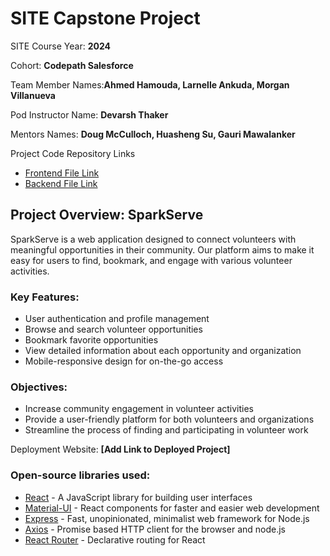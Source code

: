 
# SITE Capstone Project

SITE Course Year: **2024**

Cohort: **Codepath Salesforce**

Team Member Names:**Ahmed Hamouda, Larnelle Ankuda, Morgan Villanueva**

Pod Instructor Name: **Devarsh Thaker** 

Mentors Names: **Doug McCulloch, Huasheng Su, Gauri Mawalanker**

Project Code Repository Links

* [Frontend File Link](https://github.com/FTL-Pod-D-Capstone/Project/tree/main/SparkServe/sparkServe-ui)
* [Backend File Link](https://github.com/FTL-Pod-D-Capstone/Project/tree/main/SparkServe/sparkServe-api)

## Project Overview: SparkServe

SparkServe is a web application designed to connect volunteers with meaningful opportunities in their community. Our platform aims to make it easy for users to find, bookmark, and engage with various volunteer activities.

### Key Features:
- User authentication and profile management
- Browse and search volunteer opportunities
- Bookmark favorite opportunities
- View detailed information about each opportunity and organization
- Mobile-responsive design for on-the-go access

### Objectives:
- Increase community engagement in volunteer activities
- Provide a user-friendly platform for both volunteers and organizations
- Streamline the process of finding and participating in volunteer work

Deployment Website: **[Add Link to Deployed Project]**

### Open-source libraries used:
- [React](https://reactjs.org/) - A JavaScript library for building user interfaces
- [Material-UI](https://mui.com/) - React components for faster and easier web development
- [Express](https://expressjs.com/) - Fast, unopinionated, minimalist web framework for Node.js
- [Axios](https://axios-http.com/) - Promise based HTTP client for the browser and node.js
- [React Router](https://reactrouter.com/) - Declarative routing for React
